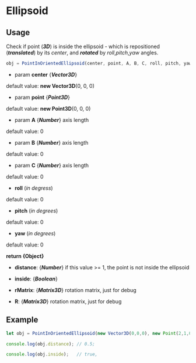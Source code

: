 # Ellipsoid
## Usage
Check if point (***3D***) is inside the ellipsoid - which is repositioned (***translated***) by its *center*, and ***rotated*** by *roll*,*pitch*,*yaw* angles.
```javascript
obj = PointInOrientedEllipsoid(center, point, A, B, C, roll, pitch, yaw)
```
- param **center** {***Vector3D***}

default value: **new Vector3D**(0, 0, 0)

- param **point** {***Point3D***}

default value: **new Point3D**(0, 0, 0)

- param **A** {***Number***} axis length

default value: 0

- param **B** {***Number***} axis length

default value: 0

- param **C** {***Number***} axis length

default value: 0

- **roll** (*in degress*)

default value: 0

- **pitch** (*in degrees*)

default value: 0

- **yaw** (*in degrees*)

default value: 0

**return {Object}**

- **distance**: {***Number***} if this value >= 1, the point is not inside the ellipsoid

- **inside**: {***Boolean***}

- **rMatrix**: {***Matrix3D***} rotation matrix, just for debug

- **R**: {***Matrix3D***} rotation matrix, just for debug

## Example

```javascript
let obj = PointInOrientedEllipsoid(new Vector3D(0,0,0), new Point(2,1,0), 4, 2, 2, 0, 0, 0);

console.log(obj.distance); // 0.5;

console.log(obj.inside);   // true,
```

